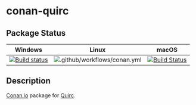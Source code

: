 # conan-quirc

## Package Status

| Windows | Linux | macOS |
|:-------:|:-----:|:-----:|
|[![Build status](https://ci.appveyor.com/api/projects/status/l9kp9vaqvmf9n9h7/branch/testing%2F1.0?svg=true)](https://ci.appveyor.com/project/SpaceIm/conan-quirc)|![.github/workflows/conan.yml](https://github.com/SpaceIm/conan-quirc/workflows/.github/workflows/conan.yml/badge.svg?branch=testing%2F1.0)|[![Build Status](https://travis-ci.com/SpaceIm/conan-quirc.svg?branch=testing%2F1.0)](https://travis-ci.com/SpaceIm/conan-quirc)|

## Description

[Conan.io](https://conan.io) package for [Quirc](https://github.com/dlbeer/quirc).
